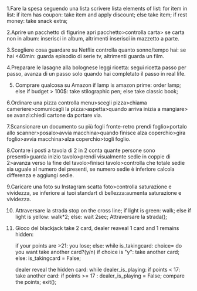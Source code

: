 1.Fare la spesa seguendo una lista
scrivere lista elements of list:
    for item in list:
        if item has coupon:
            take item and apply discount;
        else 
            take item;
    if rest money:
        take snack extra;

2.Aprire un pacchetto di figurine
apri pacchetto>controlla carta> se carta non in album: inserisci in album, altrimenti inserisci in mazzetto a parte.

3.Scegliere cosa guardare su Netflix
controlla quanto sonno/tempo hai: se hai <40min: guarda episodio di serie tv, altrimenti guarda un film.

4.Preparare le lasagne alla bolognese
leggi ricetta: segui ricetta passo per passo, avanza di un passo solo quando hai completato il passo in real life.

5. Comprare qualcosa su Amazon
if lamp is amazon prime:
    order lamp;
else if budget > 100$:
    take stilographic pen;
else take classic book;

6.Ordinare una pizza
controlla menu>scegli pizza>chiama cameriere>comunicagli la pizza>aspetta>quando arriva inizia a mangiare> se avanzi:chiedi cartone da portare via.

7.Scansionare un documento su più fogli fronte-retro
prendi foglio>portalo allo scanner>posalo>avvia macchina>quando finisce alza coperchio>gira foglio>avvia macchina>alza coperchio>togli foglio.

8.Contare i posti a tavola di 2 in 2
conta quante persone sono presenti>guarda inizio tavolo>prendi visualmente sedie in coppie di 2>avanza verso la fine del tavolo>finisci tavolo>controlla che totale sedie sia uguale al numero dei presenti, se numero sedie è inferiore calcola differenza e aggiungi sedie.

9.Caricare una foto su Instagram
scatta foto>controlla saturazione e vividezza, se inferiore ai tuoi standart di bellezza:aumenta saturazione e vividezza.

10. Attraversare la strada
stop on the cross line;
if light is green:
    walk;
else if light is yellow:
    walk*2;
else:
    wait 2sec;
    Attraversare la strada();

3. Gioco del blackjack
take 2 card, dealer reaveal 1 card and 1 remains hidden:

    if your points are >21:
        you lose;
    else:
        while is_takingcard:
            choice= do you want take another card?(y/n)
            if choice is "y":
                take another card;
            else:
                is_takingcard = False;
    
    dealer reveal the hidden card:
        while dealer_is_playing: 
            if points < 17:
                take another card:
                    if points >= 17 :
                        dealer_is_playing = False;
                        compare the points;
                        exit();

